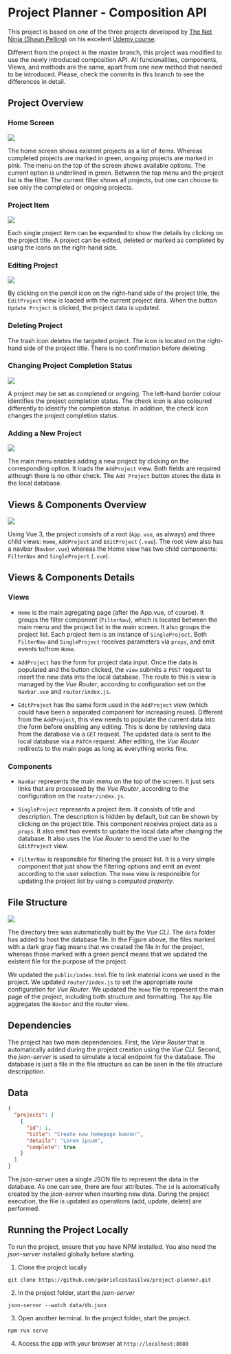 # Project Planner - Composition API
This project is based on one of the three projects developed by [The Net Ninja (Shaun Pelling)](https://www.youtube.com/channel/UCW5YeuERMmlnqo4oq8vwUpg) on his excelent [Udemy course](https://www.udemy.com/course/build-web-apps-with-vuejs-firebase).

Different from the project in the master branch, this project was modified to use the newly introduced composition API. All funcionalities, components, Views, and methods are the same, apart from one new method that needed to be introduced. Please, check the commits in this branch to see the differences in detail.

## Project Overview

### Home Screen
<img src="./pics/Home.png"  />

The home screen shows existent projects as a list of items. Whereas completed projects are marked in green, ongoing projects are marked in pink. The menu on the top of the screen shows available options. The current option is underlined in green. Between the top menu and the project list is the filter. The current filter shows all projects, but one can choose to see only the completed or ongoing projects.

### Project Item
<img src="./pics/ProjectItem.png"  />

Each single project item can be expanded to show the details by clicking on the project title. A project can be edited, deleted or marked as completed by using the icons on the right-hand side.

### Editing Project
<img src="./pics/EditProject.png"  />

By clicking on the pencil icon on the right-hand side of the project title, the `EditProject` view is loaded with the current project data. When the button `Update Project` is clicked, the project data is updated.

### Deleting Project

The trash icon deletes the targeted project. The icon is located on the right-hand side of the project title. There is no confirmation before deleting.

### Changing Project Completion Status
<img src="./pics/CompletionStatus.png"  />

A project may be set as completed or ongoing. The left-hand border colour identifies the project completion status. The check icon is also coloured differently to identify the completion status. In addition, the check icon changes the project completion status.

### Adding a New Project
<img src="./pics/AddProject.png"  />

The main menu enables adding a new project by clicking on the corresponding option. It loads the `AddProject` view. Both fields are required although there is no other check. The `Add Project` button stores the data in the local database.

## Views & Components Overview

<img src="./pics/ComponentTree.png"  />

Using Vue 3, the project consists of a root (`App.vue`, as always) and three child views: `Home`, `AddProject` and `EditProject` (`.vue`). The root view also has a navbar (`Navbar.vue`) whereas the Home view has two child components: `FilterNav` and `SingleProject` (`.vue`).

## Views & Components Details

### Views
* `Home` is the main agregating page (after the App.vue, of course). It groups the filter component (`FilterNav`), which is located between the main menu and the project list in the main screen. It also groups the project list. Each project item is an instance of `SingleProject`. Both `FilterNav` and `SingleProject` receives parameters via `props`, and emit events to/from `Home`.  

* `AddProject` has the form for project data input. Once the data is populated and the button clicked, the `view` submits a `POST` request to insert the new data into the local database. The route to this is view is managed by the _Vue Router_, according to configuration set on the `Navbar.vue` and `router/index.js`.

* `EditProject` has the same form used in the `AddProject` view (which could have been a separated component for increasing reuse). Different from the `AddProject`, this view needs to populate the current data into the  form before enabling any editing. This is done by retrieving data from the database via a `GET` request. The updated data is sent to the local database via a `PATCH` request. After editing, the _Vue Router_ redirects to the main page as long as everything works fine.

### Components

* `NavBar` represents the main menu on the top of the screen. It just sets links that are processed by the _Vue Router_, according to the configuration on the `router/index.js`.

* `SingleProject` represents a project item. It consists of title and description. The description is hidden by default, but can be shown by clicking on the project title. This component receives project data as a `props`. It also emit two events to update the local data after changing the database. It also uses the _Vue Router_ to send the user to the `EditProject` view.

* `FilterNav` is responsible for filtering the project list. It is a very simple component that just show the filtering options and emit an event according to the user selection. The `Home` view is responsible for updating the project list by using a _computed property_.

## File Structure

<img src="./pics/FileStructure.png"  />

The directory tree was automatically built by the _Vue CLI_. The `data` folder has added to host the database file. In the Figure above, the files marked with a dark gray flag means that we created the file in for the project, whereas those marked with a green pencil means that we updated the existent file for the purpose of the project.

We updated the `public/index.html` file to link material icons we used in the project. We updated `router/index.js` to set the appropriate route configuration for _Vue Router_. We updated the `Home` file to represent the main page of the project, including both structure and formatting. The `App` file aggregates the `Navbar` and the router view. 

## Dependencies

The project has two main dependencies. First, the _View Router_ that is automatically added during the project creation using the _Vue CLI_. Second, the _json-server_ is used to simulate a local endpoint for the database. The database is just a file in the file structure as can be seen in the file structure descripption.

## Data

```json
{
  "projects": [
    {
      "id": 1,
      "title": "Create new homepage banner",
      "details": "Lorem ipsum",
      "complete": true
    }
  ]
}
```

The _json-server_ uses a single JSON file to represent the data in the database. As one can see, there are four attributes. The `id` is automatically created by the _json-server_ when inserting new data. During the project execution, the file is updated as operations (add, update, delete) are performed.

## Running the Project Locally

To run the project, ensure that you have NPM installed. You also need the _json-server_ installed globally before starting.

1. Clone the project locally

```
git clone https://github.com/gabrielcostasilva/project-planner.git
```

2. In the project folder, start the _json-server_

```
json-server --watch data/db.json
```

3. Open another terminal. In the project folder, start the project.

```
npm run serve
```

4. Access the app with your browser at `http://localhost:8080`